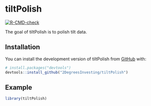 
<!-- README.md is generated from README.Rmd. Please edit that file -->

# tiltPolish

<!-- badges: start -->

[![R-CMD-check](https://github.com/2DegreesInvesting/tiltPolish/actions/workflows/R-CMD-check.yaml/badge.svg)](https://github.com/2DegreesInvesting/tiltPolish/actions/workflows/R-CMD-check.yaml)
<!-- badges: end -->

The goal of tiltPolish is to polish tilt data.

## Installation

You can install the development version of tiltPolish from
[GitHub](https://github.com/) with:

``` r
# install.packages("devtools")
devtools::install_github("2DegreesInvesting/tiltPolish")
```

## Example

``` r
library(tiltPolish)
```
